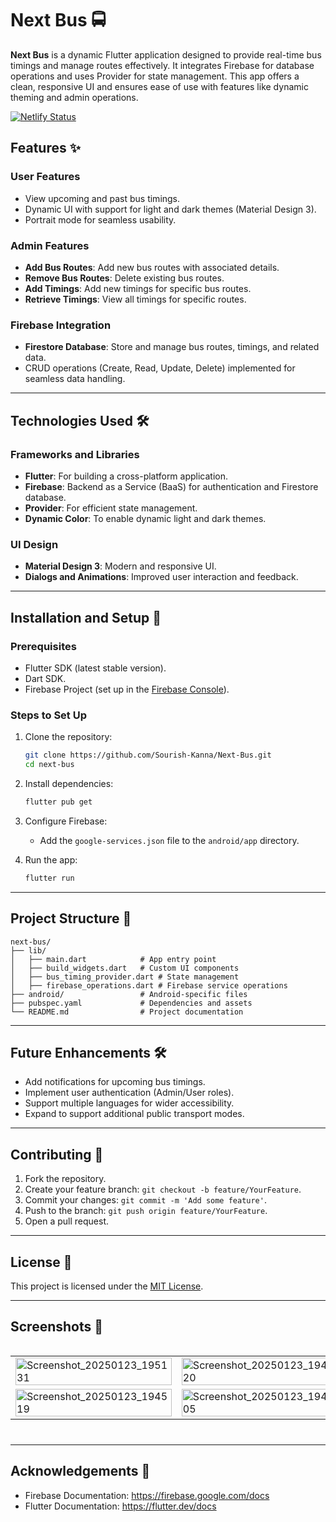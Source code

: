 # Next Bus 🚍

**Next Bus** is a dynamic Flutter application designed to provide real-time bus timings and manage routes effectively. It integrates Firebase for database operations and uses Provider for state management. This app offers a clean, responsive UI and ensures ease of use with features like dynamic theming and admin operations.

[![Netlify Status](https://api.netlify.com/api/v1/badges/777b9eb4-079a-464c-8b70-982df4a55b06/deploy-status)](https://app.netlify.com/sites/next-bus-app/deploys)

## Features ✨

### User Features

- View upcoming and past bus timings.
- Dynamic UI with support for light and dark themes (Material Design 3).
- Portrait mode for seamless usability.

### Admin Features

- **Add Bus Routes**: Add new bus routes with associated details.
- **Remove Bus Routes**: Delete existing bus routes.
- **Add Timings**: Add new timings for specific bus routes.
- **Retrieve Timings**: View all timings for specific routes.

### Firebase Integration

- **Firestore Database**: Store and manage bus routes, timings, and related data.
- CRUD operations (Create, Read, Update, Delete) implemented for seamless data handling.

---

## Technologies Used 🛠️

### Frameworks and Libraries

- **Flutter**: For building a cross-platform application.
- **Firebase**: Backend as a Service (BaaS) for authentication and Firestore database.
- **Provider**: For efficient state management.
- **Dynamic Color**: To enable dynamic light and dark themes.

### UI Design

- **Material Design 3**: Modern and responsive UI.
- **Dialogs and Animations**: Improved user interaction and feedback.

---

## Installation and Setup 🚀

### Prerequisites

- Flutter SDK (latest stable version).
- Dart SDK.
- Firebase Project (set up in the [Firebase Console](https://console.firebase.google.com/)).

### Steps to Set Up

1. Clone the repository:

   ```bash
   git clone https://github.com/Sourish-Kanna/Next-Bus.git
   cd next-bus
   ```

2. Install dependencies:

   ```bash
   flutter pub get
   ```

3. Configure Firebase:
    - Add the `google-services.json` file to the `android/app` directory.

4. Run the app:

   ```bash
   flutter run
   ```

---

## Project Structure 📁

``` text
next-bus/
├── lib/
│   ├── main.dart            # App entry point
│   ├── build_widgets.dart   # Custom UI components
│   ├── bus_timing_provider.dart # State management
│   ├── firebase_operations.dart # Firebase service operations
├── android/                 # Android-specific files
├── pubspec.yaml             # Dependencies and assets
└── README.md                # Project documentation
```

---

## Future Enhancements 🛠️

- Add notifications for upcoming bus timings.
- Implement user authentication (Admin/User roles).
- Support multiple languages for wider accessibility.
- Expand to support additional public transport modes.

---

## Contributing 🤝

1. Fork the repository.
2. Create your feature branch: `git checkout -b feature/YourFeature`.
3. Commit your changes: `git commit -m 'Add some feature'`.
4. Push to the branch: `git push origin feature/YourFeature`.
5. Open a pull request.

---

## License 📄

This project is licensed under the [MIT License](LICENSE).

---

## Screenshots 📸
<div style="display: flex; flex-wrap: wrap; gap: 10px;">
<table>
    <tr>
        <td><img src="https://github.com/user-attachments/assets/2842a9a3-e108-4be3-ab67-0c8eea904bdd" alt="Screenshot_20250123_195131" width="100%"></td>
        <td><img src="https://github.com/user-attachments/assets/f61997bc-7f84-48c5-8b13-feb433c92726" alt="Screenshot_20250123_194820" width="100%"></td>
    </tr>
    <tr>
        <td><img src="https://github.com/user-attachments/assets/ad314106-c706-4d41-8152-e50b9affd147" alt="Screenshot_20250123_194519" width="100%"></td>
        <td><img src="https://github.com/user-attachments/assets/fc3569f8-002b-4549-8601-8b206f7e08ad" alt="Screenshot_20250123_194505" width="100%"></td>
    </tr>
</table>
<https://github.com/user-attachments/assets/243b39d5-74e1-44eb-80d4-d7fdb15c8aca>
<https://github.com/user-attachments/assets/8f902910-e598-4c2c-a814-e5e06ac38dd0>
</div>

---

## Acknowledgements 🙏

- Firebase Documentation: <https://firebase.google.com/docs>
- Flutter Documentation: <https://flutter.dev/docs>
